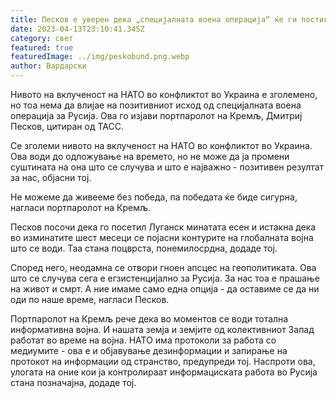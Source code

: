 ```yaml
---
title: Песков е уверен дека „специјалната воена операција“ ќе ги постигне своите цели
date: 2023-04-13T23:10:41.345Z
category: свет
featured: true
featuredImage: ../img/peskobund.png.webp
author: Вардарски
---
```


Нивото на вклученост на НАТО во конфликтот во Украина е зголемено, но тоа нема да влијае на позитивниот исход од специјалната воена операција за Русија. Ова го изјави портпаролот на Кремљ, Дмитриј Песков, цитиран од ТАСС.

Се зголеми нивото на вклученост на НАТО во конфликтот во Украина. Ова води до одложување на времето, но не може да ја промени суштината на она што се случува и што е најважно - позитивен резултат за нас, објасни тој.

Не можеме да живееме без победа, па победата ќе биде сигурна, нагласи портпаролот на Кремљ.

Песков посочи дека го посетил Луганск минатата есен и истакна дека во изминатите шест месеци се појасни контурите на глобалната војна што се води. Таа стана поцврста, понемилосрдна, додаде тој.

Според него, неодамна се отвори гноен апсцес на геополитиката. Ова што се случува сега е егзистенцијално за Русија. За нас тоа е прашање на живот и смрт. А ние имаме само една опција - да оставиме се да ни оди по наше време, нагласи Песков.

Портпаролот на Кремљ рече дека во моментов се води тотална информативна војна. И нашата земја и земјите од колективниот Запад работат во време на војна. НАТО има протоколи за работа со медиумите - ова е и објавување дезинформации и запирање на протокот на информации од странство, предупреди тој. Наспроти ова, улогата на оние кои ја контролираат информациската работа во Русија стана позначајна, додаде тој.
